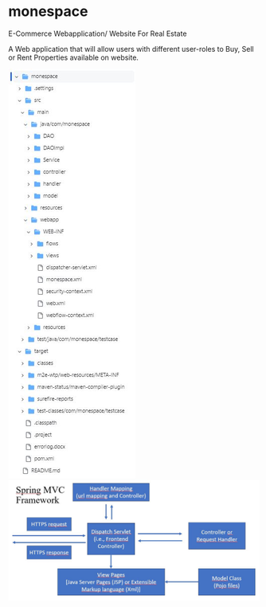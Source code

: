 # monespace
E-Commerce Webapplication/ Website For Real Estate

A Web application that will allow users with different user-roles to Buy, Sell or Rent Properties available on website. 

<img src="monEspace_FileManagement.JPG" alt="Project File Management Details">

<img src="Spring_MVC_FrameWork.JPG" alt="Spring MVC Framework">

